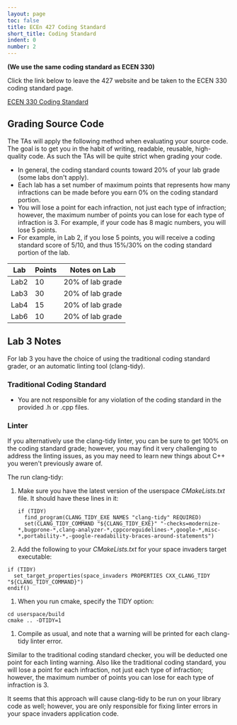 ```yaml
---
layout: page
toc: false
title: ECEn 427 Coding Standard
short_title: Coding Standard
indent: 0
number: 2
---
```



**(We use the same coding standard as ECEN 330)**

Click the link below to leave the 427 website and be taken to the ECEN 330 coding standard page.


[ECEN 330 Coding Standard](https://byu-cpe.github.io/ecen330/other/coding-standard/)


## Grading Source Code 
The TAs will apply the following method  when evaluating your source code. The goal is to get you in the habit of writing, readable, reusable, high-quality code. As such the TAs will be quite strict when grading your code.
  * In general, the coding standard counts toward 20% of your lab grade (some labs don't apply).
  * Each lab has a set number of maximum points that represents how many infractions can be made before you earn 0% on the coding standard portion.
  * You will lose a point for each infraction, not just each type of infraction; however, the maximum number of points you can lose for each type of infraction is 3.  For example, if your code has 8 magic numbers, you will lose 5 points. 
  * For example, in Lab 2, if you lose 5 points, you will receive a coding standard score of 5/10, and thus 15%/30% on the coding standard portion of the lab.
 

| Lab  |  Points | Notes on Lab |
|------|---------|--------------|
| Lab2 |  10 | 20% of lab grade |
| Lab3 |  30 | 20% of lab grade |
| Lab4 |  15 | 20% of lab grade |
| Lab6 |  10 | 20% of lab grade |

## Lab 3 Notes

For lab 3 you have the choice of using the traditional coding standard grader, or an automatic linting tool (clang-tidy).

### Traditional Coding Standard

* You are not responsible for any violation of the coding standard in the provided .h or .cpp files.

### Linter

If you alternatively use the clang-tidy linter, you can be sure to get 100\% on the coding standard grade; however, you may find it very challenging to address the linting issues, as you may need to learn new things about C++ you weren't previously aware of.

The run clang-tidy:
1. Make sure you have the latest version of the userspace *CMakeLists.txt* file.  It should have these lines in it:
    ```
    if (TIDY)
      find_program(CLANG_TIDY_EXE NAMES "clang-tidy" REQUIRED)
      set(CLANG_TIDY_COMMAND "${CLANG_TIDY_EXE}" "-checks=modernize-*,bugprone-*,clang-analyzer-*,cppcoreguidelines-*,google-*,misc-*,portability-*,-google-readability-braces-around-statements")
    ```
1. Add the following to your *CMakeLists.txt* for your space invaders target executable:
  ```
  if (TIDY)
    set_target_properties(space_invaders PROPERTIES CXX_CLANG_TIDY "${CLANG_TIDY_COMMAND}")
  endif()
  ```

1. When you run cmake, specify the TIDY option:
  ```
  cd userspace/build
  cmake .. -DTIDY=1
  ```

1. Compile as usual, and note that a warning will be printed for each clang-tidy linter error.

Similar to the traditional coding standard checker, you will be deducted one point for each linting warning.  Also like the traditional coding standard, you will lose a point for each infraction, not just each type of infraction; however, the maximum number of points you can lose for each type of infraction is 3.

It seems that this approach will cause clang-tidy to be run on your library code as well; however, you are only responsible for fixing linter errors in your space invaders application code.

